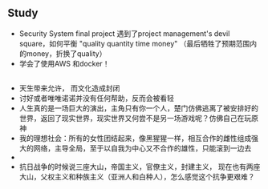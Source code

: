 ## Study
- Security System final project 遇到了project management's devil square，如何平衡 "quality quantity time money" （最后牺牲了预期范围内的money，折换了quality）
- 学会了使用AWS 和docker！

##
- 天生带来允许， 而文化造成封闭
- 讨好或者唯唯诺诺并没有任何帮助，反而会被看轻
- 人生真的是一场巨大的演出，主角只有你一个人，楚门仿佛逃离了被安排好的世界，返回了现实世界，现实世界又何尝不是另一场游戏呢？仿佛自己在玩原神
- 我的理想社会：所有的女性团结起来，像黑猩猩一样，相互合作的雌性组成强大的网络，主导全局，至于以自我为中心又不合作的雄性，只能滚到一边去
- 
- 抗日战争的时候说三座大山，帝国主义，官僚主义，封建主义， 现在也有两座大山，父权主义和种族主义（亚洲人和白种人），怎么感觉这个抗争更艰难？
